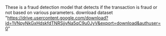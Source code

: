 These is a fraud detection model that detects if the transaction is fraud or not based on various parameters.
download dataset "https://drive.usercontent.google.com/download?id=1VNpyNkGxHdskfdTNRSjjyNa5qC9u0JyV&export=download&authuser=0"
